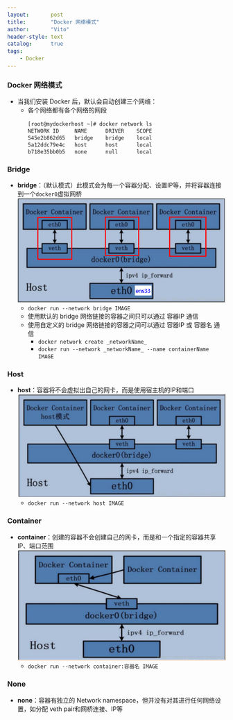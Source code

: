 ```yaml
---
layout:       post
title:        "Docker 网络模式"
author:       "Vito"
header-style: text
catalog:      true
tags:
    - Docker
---
```


### Docker 网络模式
* 当我们安装 Docker 后，默认会自动创建三个网络：
  * 各个网络都有各个网络的网段
    ```shell
    [root@mydockerhost ~]# docker network ls
    NETWORK ID     NAME      DRIVER    SCOPE
    545e2b862d65   bridge    bridge    local
    5a12ddc79e4c   host      host      local
    b718e35bb0b5   none      null      local
    ```

### Bridge
* **bridge**：（默认模式）此模式会为每一个容器分配、设置IP等，并将容器连接到一个`docker0`虚拟网桥  
  ![](/img/docker/network-bridge.png)  
  + `docker run --network bridge IMAGE`
  + 使用默认的 bridge 网络链接的容器之间只可以通过 容器IP 通信
  + 使用自定义的 bridge 网络链接的容器之间可以通过 容器IP 或 容器名 通信
    + `docker network create _networkName_`
    + `docker run --network _networkName_ --name containerName IMAGE`

### Host
* **host**：容器将不会虚拟出自己的网卡，而是使用宿主机的IP和端口  
  ![](/img/docker/network-host.png)  
  + `docker run --network host IMAGE`  

### Container
* **container**：创建的容器不会创建自己的网卡，而是和一个指定的容器共享IP、端口范围  
  ![](/img/docker/network-container.png)  
  + `docker run --network container:容器名 IMAGE`  

### None
* **none**：容器有独立的 Network namespace，但并没有对其进行任何网络设置，如分配 veth pair和网桥连接、IP等
